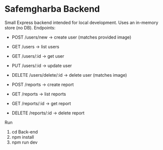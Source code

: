 # Safemgharba Backend

Small Express backend intended for local development. Uses an in-memory store (no DB). Endpoints:

- POST /users/new       -> create user (matches provided image)
- GET  /users           -> list users
- GET  /users/:id       -> get user
- PUT  /users/:id       -> update user
- DELETE /users/delete/:id -> delete user (matches image)

- POST /reports        -> create report
- GET  /reports        -> list reports
- GET  /reports/:id    -> get report
- DELETE /reports/:id  -> delete report

Run

1. cd Back-end
2. npm install
3. npm run dev
